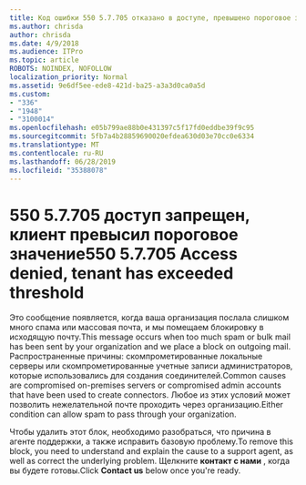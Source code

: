 ```yaml
---
title: Код ошибки 550 5.7.705 отказано в доступе, превышено пороговое значение для клиента
ms.author: chrisda
author: chrisda
ms.date: 4/9/2018
ms.audience: ITPro
ms.topic: article
ROBOTS: NOINDEX, NOFOLLOW
localization_priority: Normal
ms.assetid: 9e6df5ee-ede8-421d-ba25-a3a3d0ca0a5d
ms.custom:
- "336"
- "1948"
- "3100014"
ms.openlocfilehash: e05b799ae88b0e431397c5f17fd0eddbe39f9c95
ms.sourcegitcommit: 5fb7a4b28859690020efdea630d03e70cc0e6334
ms.translationtype: MT
ms.contentlocale: ru-RU
ms.lasthandoff: 06/28/2019
ms.locfileid: "35388078"
---
```

# <a name="550-57705-access-denied-tenant-has-exceeded-threshold"></a><span data-ttu-id="e0e3d-102">550 5.7.705 доступ запрещен, клиент превысил пороговое значение</span><span class="sxs-lookup"><span data-stu-id="e0e3d-102">550 5.7.705 Access denied, tenant has exceeded threshold</span></span>

<span data-ttu-id="e0e3d-103">Это сообщение появляется, когда ваша организация послала слишком много спама или массовая почта, и мы помещаем блокировку в исходящую почту.</span><span class="sxs-lookup"><span data-stu-id="e0e3d-103">This message occurs when too much spam or bulk mail has been sent by your organization and we place a block on outgoing mail.</span></span>
<span data-ttu-id="e0e3d-104">Распространенные причины: скомпрометированные локальные серверы или скомпрометированные учетные записи администраторов, которые использовались для создания соединителей.</span><span class="sxs-lookup"><span data-stu-id="e0e3d-104">Common causes are compromised on-premises servers or compromised admin accounts that have been used to create connectors.</span></span> <span data-ttu-id="e0e3d-105">Любое из этих условий может позволить нежелательной почте проходить через организацию.</span><span class="sxs-lookup"><span data-stu-id="e0e3d-105">Either condition can allow spam to pass through your organization.</span></span>

<span data-ttu-id="e0e3d-106">Чтобы удалить этот блок, необходимо разобраться, что причина в агенте поддержки, а также исправить базовую проблему.</span><span class="sxs-lookup"><span data-stu-id="e0e3d-106">To remove this block, you need to understand and explain the cause to a support agent, as well as correct the underlying problem.</span></span>
<span data-ttu-id="e0e3d-107">Щелкните **контакт с нами** , когда вы будете готовы.</span><span class="sxs-lookup"><span data-stu-id="e0e3d-107">Click **Contact us** below once you're ready.</span></span>
